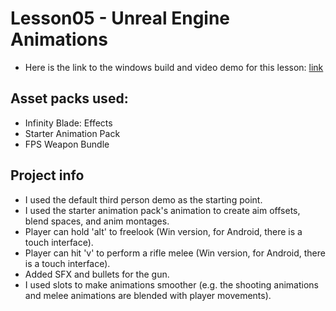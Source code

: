 # Lesson05 - Unreal Engine Animations

* Here is the link to the windows build and video demo for this lesson: [link](https://drive.google.com/drive/folders/1Vg9CFGZXYX__Mwq5OD6P_7wDMA438pg1?usp=sharing)

## Asset packs used:
* Infinity Blade: Effects
* Starter Animation Pack
* FPS Weapon Bundle

## Project info
* I used the default third person demo as the starting point.
* I used the starter animation pack's animation to create aim offsets, blend spaces, and anim montages.
* Player can hold 'alt' to freelook (Win version, for Android, there is a touch interface).
* Player can hit 'v' to perform a rifle melee (Win version, for Android, there is a touch interface).
* Added SFX and bullets for the gun.  
* I used slots to make animations smoother (e.g. the shooting animations and melee animations are blended with player movements).
